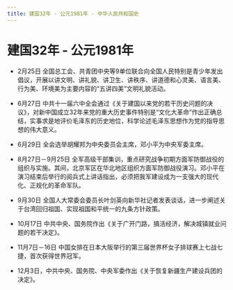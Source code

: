 ```yaml
---
title: 建国32年 - 公元1981年 - 中华人民共和国史
---
```


# 建国32年 - 公元1981年

+ 2月25日 全国总工会、共青团中央等9单位联合向全国人民特别是青少年发出倡议，开展以讲文明、讲礼貌、讲卫生、讲秩序、讲道德和心灵美、语言美、行为美、环境美为主要内容的“五讲四美”文明礼貌活动。

+ 6月27日 中共十一届六中全会通过《关于建国以来党的若干历史问题的决议》，对新中国成立32年来党的重大历史事件特别是“文化大革命”作出正确总结，实事求是地评价毛泽东的历史地位，科学论述毛泽东思想作为党的指导思想的伟大意义。

+ 6月29日 全会选举胡耀邦为中央委员会主席，邓小平为中央军委主席。

+ 8月27日－9月25日 全军高级干部集训，重点研究战争初期方面军防御战役的组织与实施。其间，北京军区在华北地区组织方面军防御战役演习。邓小平在演习结束后举行的阅兵式上讲话指出，必须把我军建设成为一支强大的现代化、正规化的革命军队。

+ 9月30日 全国人大常委会委员长叶剑英向新华社记者发表谈话，进一步阐述关于台湾回归祖国、实现祖国和平统一的九条方针政策。

+ 10月17日 中共中央、国务院作出《关于广开门路，搞活经济，解决城镇就业问题的若干决定》。

+ 11月7日－16日 中国女排在日本大阪举行的第三届世界杯女子排球赛上七战七捷，首次获得世界冠军。

+ 12月3日，中共中央、国务院、中央军委作出《关于恢复新疆生产建设兵团的决定》。